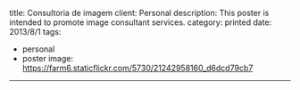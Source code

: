 title: Consultoria de imagem
client: Personal
description: This poster is intended to promote image consultant services.
category: printed
date: 2013/8/1
tags: 
- personal
- poster
image: https://farm6.staticflickr.com/5730/21242958160_d6dcd79cb7
---
